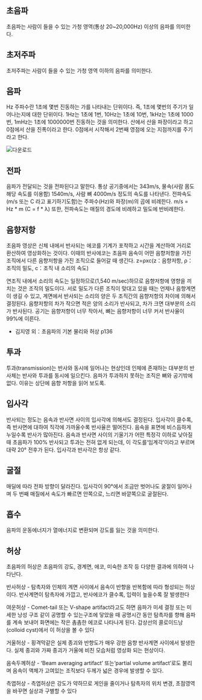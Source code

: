 ## 초음파
초음파는 사람이 들을 수 있는 가청 영역(통상 20~20,000Hz) 이상의 음파를 의미한다. 

## 초저주파
초저주파는 사람이 들을 수 있는 가청 영역 이하의 음파를 의미한다.

## 음파
Hz 주파수란 1초에 몇번 진동하는 가를 나타내는 단위이다. 즉, 1초에 몇번의 주기가 일어나는지에 대한 단위이다.
1Hz는 1초에 1번, 10Hz는 1초에 10번, 1kHz는 1초에 1000번, 1mHz는 1초에 1000000번 진동하는 것을 의미한다.
산에서 산을 파장이라고 하고 0점에서 산을 진폭이라고 한다.
0점에서 시작해서 2번째 영점에 오는 지점까지를 주기라고 한다.

![다운로드](https://user-images.githubusercontent.com/17943248/177662717-63c58f51-d022-487e-8682-a20157c34fd5.png)

## 전파
음파가 전달되는 것을 전파된다고 말한다. 통상 공기중에서는 343m/s, 물속(사람 몸도 해당 속도를 이용함) 1540m/s, 사람 뼈 4000m/s 정도의 속도를 나타낸다.
전파속도(m/s 또는 C 라고 표기하기도함)는 주파수(Hz)와 파장(m)의 곱에 비례한다. m/s = Hz * m (C = f * λ)
또한, 전파속도는 매질의 경도에 비례하고 밀도에 반비례한다. 

## 음향저항
초음파 영상은 신체 내에서 반사되는 에코를 기계가 포착하고 시간을 계산하여 거리로 환산하여 영상화하는 것이다.
이때의 반사에코는 초음파 음속이 어떤 음향저항을 가진 조직에서 다른 음향저항을 가진 조직으로 들어갈 때 생긴다.
z=ρxc(z：음향저항, ρ：조직의 밀도, c：조직 내 소리의 속도)

연조직 내에서 소리의 속도는 일정하므로(1,540 m/sec)하므로 음향저항에 영향을 끼치는 것은 조직의 밀도이다.
서로 밀도가 다른 조직이 맞대고 있을 때는 언제나 음향계면이 생길 수 있고, 계면에서 반사되는 소리의 양은 
두 조직간의 음향저항의 차이에 의해서 결정된다. 음향저항의 차가 작으면 적은 양의 소리가 반사되고,
차가 크면 대부분의 소리가 반사된다. 공기는 음향저항이 너무 작아서, 뼈는 음향저항이 너무 커서 반사율이 99%에 이른다.

- 김지영 외：초음파의 기본 물리와 허상 p136

## 투과
투과(transmission)는 반사와 동시에 일어나는 현상인데 인체에 존재하는 대부분의 반사체는 반사와 투과를 동시에 일으킨다. 
음파가 투과하지 못하는 조직은 뼈와 공기밖에 없다. 이유는 상단에 음향 저항을 읽어 보도록.

## 입사각
반사되는 정도는 음속과 반사면 사이의 입사각에 의해서도 결정된다. 
입사각이 클수록, 즉 반사면에 대하여 직각에 가까울수록 반사율은 떨어진다. 
음속을 표면에 비스듬하게 누일수록 반사가 많아진다.
음속과 반사면 사이의 기울기가 어떤 특정각 이하로 낮아질 때 초음파가 100% 반사되고 투과는 전혀 없게 되는데,
이 각도를‘임계각’이라고 부르며 대략 20° 전후가 된다. 
입사각과 반사각은 항상 같다.

## 굴절
매딜에 따라 전파 방향이 달라진다. 입사각이 90°에서 조금만 벗어나도 굴절이 일어나며 두 번째 매질에서 속도가 빠르면 안쪽으로, 느리면 바깥쪽으로 굴절된다.

## 흡수
음파의 운동에너지가 열에너지로 변환되며 강도를 잃는 것을 의미한다.

## 허상
초음파의 허상은 초음파의 강도, 경계면, 에코, 미숙한 조작 등 다양한 결과에 의하여 나타난다.

반사허상 - 탐촉자와 인체의 계면 사이에서 음속이 반향을 반복함에 따라 형성되는 허상이다. 
반사계면이 탐촉자에 가깝고, 반사에코가 클수록, 입력이 높을수록 잘 발생한다

여운허상 - Comet-tail 또는 V-shape artifact라고도 하면 음파가 미세 결정 
또는 미세한 낭성 구조 같이 공명할 수 있는구조에 닿았을 때 공명시간 동안 탐촉자를 향해 음파를
계속 보내어 화면에는 작은 촘촘한 에코로 나타나게 된다.
갑상선의 콜로이드낭(colloid cyst)에서 이 허상을 볼 수 있다

거울허상 -  횡격막같은 실제 종괴와 반향도가 매우 강한 음향 반사계면 사이에서 발생한다.
실제 종괴와 가짜 종괴가 거울에 비친 모습처럼 영상화 되는 현상이다.

음속두께허상 - ‘Beam averaging artifact’ 또는‘partial volume artifact’로도 불리며 음속이 액체가 고여있는 조직보다 두께가 넓은 경우에 발생할 수 있다.

측엽허상 - 측엽허상은 강도가 약하므로 게인을 줄이거나 탐촉자의 위치 변경, 초점영역을 바꾸면 실상과 구별할 수 있다

